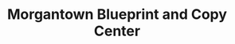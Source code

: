 ---
title: "Morgantown Blueprint and Copy Center"
url: /westover/morgantown-blueprint-and-copy-center/
shop: copyshop
---
